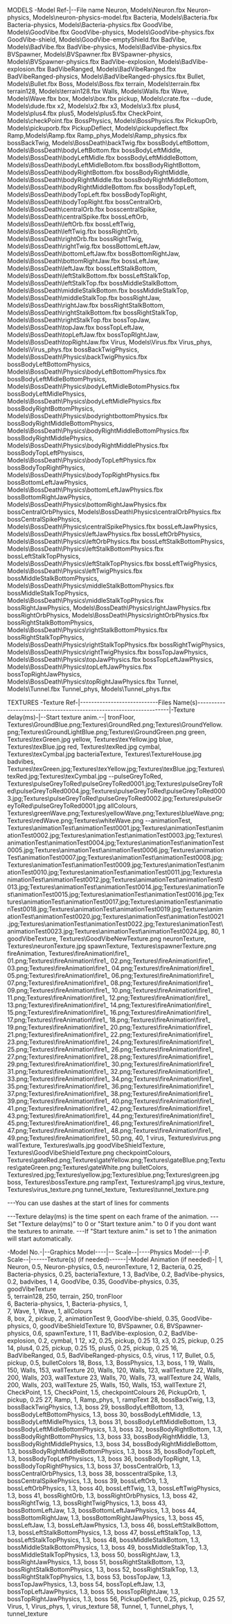 ﻿MODELS
-Model Ref-|--File name
Neuron, Models\Neuron.fbx
Neuron-physics, Models\neuron-physics-model.fbx
Bacteria, Models\Bacteria.fbx
Bacteria-physics, Models\Bacteria-physics.fbx
GoodVibe, Models\GoodVibe.fbx
GoodVibe-physics, Models\GoodVibe-physics.fbx
GoodVibe-shield, Models\GoodVibe-emptyShield.fbx
BadVibe, Models\BadVibe.fbx
BadVibe-physics, Models\BadVibe-physics.fbx
BVSpawner, Models\BVSpawner.fbx
BVSpawner-physics, Models\BVSpawner-physics.fbx
BadVibe-explosion, Models\BadVibe-explosion.fbx
BadVibeRanged, Models\BadVibeRanged.fbx
BadVibeRanged-physics, Models\BadVibeRanged-physics.fbx
Bullet, Models\Bullet.fbx
Boss, Models\Boss.fbx
terrain, Models\terrain.fbx
terrain128,	Models\terrain128.fbx
Walls, Models\Walls.fbx
Wave, Models\Wave.fbx
box, Models\box.fbx
pickup, Models\crate.fbx
--dude, Models\dude.fbx
x2, Models\x2.fbx
x3, Models\x3.fbx
plus4, Models\plus4.fbx
plus5, Models\plus5.fbx
CheckPoint, Models\checkPoint.fbx
BossPhysics, Models\BossPhysics.fbx
PickupOrb, Models\pickuporb.fbx
PickupDeflect, Models\pickupdeflect.fbx
Ramp,Models\Ramp.fbx
Ramp_phys,Models\Ramp_physics.fbx
bossBackTwig, Models\BossDeath\backTwig.fbx
bossBodyLeftBottom, Models\BossDeath\bodyLeftBottom.fbx
bossBodyLeftMiddle, Models\BossDeath\bodyLeftMidle.fbx
bossBodyLeftMiddleBottom, Models\BossDeath\bodyLeftMidleBotom.fbx
bossBodyRightBottom, Models\BossDeath\bodyRightBottom.fbx
bossBodyRightMiddle, Models\BossDeath\bodyRightMiddle.fbx
bossBodyRightMiddleBottom, Models\BossDeath\bodyRightMiddleBottom.fbx
bossBodyTopLeft, Models\BossDeath\bodyTopLeft.fbx
bossBodyTopRight, Models\BossDeath\bodyTopRight.fbx
bossCentralOrb, Models\BossDeath\centralOrb.fbx
bosscentralSpike, Models\BossDeath\centralSpike.fbx
bossLeftOrb, Models\BossDeath\leftOrb.fbx
bossLeftTwig, Models\BossDeath\leftTwig.fbx
bossRightOrb, Models\BossDeath\rightOrb.fbx
bossRightTwig, Models\BossDeath\rightTwig.fbx
bossBottomLeftJaw, Models\BossDeath\bottomLeftJaw.fbx
bossBottomRightJaw, Models\BossDeath\bottomRightJaw.fbx
bossLeftJaw, Models\BossDeath\leftJaw.fbx
bossLeftStalkBottom, Models\BossDeath\leftStalkBottom.fbx
bossLeftStalkTop, Models\BossDeath\leftStalkTop.fbx
bossMiddleStalkBottom, Models\BossDeath\middleStalkBottom.fbx
bossMiddleStalkTop, Models\BossDeath\middleStalkTop.fbx
bossRightJaw, Models\BossDeath\rightJaw.fbx
bossRightStalkBottom, Models\BossDeath\rightStalkBottom.fbx
bossRightStalkTop, Models\BossDeath\rightStalkTop.fbx
bossTopJaw, Models\BossDeath\topJaw.fbx
bossTopLeftJaw, Models\BossDeath\topLeftJaw.fbx
bossTopRIghtJaw, Models\BossDeath\topRightJaw.fbx
Virus, Models\Virus.fbx
Virus_phys, Models\Virus_phys.fbx
bossBackTwigPhysics, Models\BossDeath\Physics\backTwigPhysics.fbx
bossBodyLeftBottomPhysics, Models\BossDeath\Physics\bodyLeftBottomPhysics.fbx
bossBodyLeftMidleBottomPhysics, Models\BossDeath\Physics\bodyLeftMidleBotomPhysics.fbx
bossBodyLeftMidlePhysics, Models\BossDeath\Physics\bodyLeftMidlePhysics.fbx
bossBodyRightBottomPhysics, Models\BossDeath\Physics\bodyrightbottomPhysics.fbx
bossBodyRightMiddleBottomPhysics, Models\BossDeath\Physics\bodyRightMiddleBottomPhysics.fbx
bossBodyRightMiddlePhysics, Models\BossDeath\Physics\bodyRightMiddlePhysics.fbx
bossBodyTopLeftPhysiscs, Models\BossDeath\Physics\bodyTopLeftPhysics.fbx
bossBodyTopRightPhysics, Models\BossDeath\Physics\bodyTopRightPhysics.fbx
bossBottomLeftJawPhysics, Models\BossDeath\Physics\bottomLeftJawPhysics.fbx
bossBottomRightJawPhysics, Models\BossDeath\Physics\bottomRightJawPhysics.fbx
bossCentralOrbPhysics, Models\BossDeath\Physics\centralOrbPhysics.fbx
bossCentralSpikePhysics, Models\BossDeath\Physics\centralSpikePhysics.fbx
bossLeftJawPhysics, Models\BossDeath\Physics\leftJawPhysics.fbx
bossLeftOrbPhysics, Models\BossDeath\Physics\leftOrbPhysics.fbx
bossLeftStalkBottomPhysics, Models\BossDeath\Physics\leftStalkBottomPhysics.fbx
bossLeftStalkTopPhysics, Models\BossDeath\Physics\leftStalkTopPhysics.fbx
bossLeftTwigPhysics, Models\BossDeath\Physics\leftTwigPhysics.fbx
bossMiddleStalkBottomPhysics, Models\BossDeath\Physics\middleStalkBottomPhysics.fbx
bossMiddleStalkTopPhysics, Models\BossDeath\Physics\middleStalkTopPhysics.fbx
bossRightJawPhysics, Models\BossDeath\Physics\rightJawPhysics.fbx
bossRightOrbPhysics, Models\BossDeath\Physics\rightOrbPhysics.fbx
bossRightStalkBottomPhysics, Models\BossDeath\Physics\rightStalkBottomPhysics.fbx
bossRightStalkTopPhysics, Models\BossDeath\Physics\rightStalkTopPhysics.fbx
bossRightTwigPhysics, Models\BossDeath\Physics\rightTwigPhysics.fbx
bossTopJawPhysics, Models\BossDeath\Physics\topJawPhysics.fbx
bossTopLeftJawPhysics, Models\BossDeath\Physics\topLeftJawPhysics.fbx
bossTopRightJawPhysics, Models\BossDeath\Physics\topRightJawPhysics.fbx
Tunnel, Models\Tunnel.fbx
Tunnel_phys, Models\Tunnel_phys.fbx






TEXTURES
-Texture Ref-|----------------------------Files Name(s)--------------------------------------------------------------------|-Texture delay(ms)-|--Start texture anim.--|
tronFloor,		Textures\GroundBlue.png;Textures\GroundRed.png;Textures\GroundYellow.png;Textures\GroundLightBlue.png;Textures\GroundGreen.png
green,			Textures\texGreen.jpg
yellow,			Textures\texYellow.jpg
blue,			Textures\texBlue.jpg
red,			Textures\texRed.jpg
cymbal,			Textures\texCymbal.jpg
bacteriaTexture, Textures\TextureHouse.jpg
badvibes,     Textures\texGreen.jpg;Textures\texYellow.jpg;Textures\texBlue.jpg;Textures\texRed.jpg;Textures\texCymbal.jpg
--pulseGreyToRed,	Textures\pulseGreyToRed\pulseGreyToRed0001.jpg;Textures\pulseGreyToRed\pulseGreyToRed0004.jpg;Textures\pulseGreyToRed\pulseGreyToRed0003.jpg;Textures\pulseGreyToRed\pulseGreyToRed0002.jpg;Textures\pulseGreyToRed\pulseGreyToRed0001.jpg
allColours,		Textures\greenWave.png;Textures\yellowWave.png;Textures\blueWave.png;Textures\redWave.png;Textures\whiteWave.png
--animationTest,	Textures\animationTest\animationTest0001.jpg;Textures\animationTest\animationTest0002.jpg;Textures\animationTest\animationTest0003.jpg;Textures\animationTest\animationTest0004.jpg;Textures\animationTest\animationTest0005.jpg;Textures\animationTest\animationTest0006.jpg;Textures\animationTest\animationTest0007.jpg;Textures\animationTest\animationTest0008.jpg;Textures\animationTest\animationTest0009.jpg;Textures\animationTest\animationTest0010.jpg;Textures\animationTest\animationTest0011.jpg;Textures\animationTest\animationTest0012.jpg;Textures\animationTest\animationTest0013.jpg;Textures\animationTest\animationTest0014.jpg;Textures\animationTest\animationTest0015.jpg;Textures\animationTest\animationTest0016.jpg;Textures\animationTest\animationTest0017.jpg;Textures\animationTest\animationTest0018.jpg;Textures\animationTest\animationTest0019.jpg;Textures\animationTest\animationTest0020.jpg;Textures\animationTest\animationTest0021.jpg;Textures\animationTest\animationTest0022.jpg;Textures\animationTest\animationTest0023.jpg;Textures\animationTest\animationTest0024.jpg, 80, 1
goodVibeTexture, Textures\GoodVibeNewTexture.png
neuronTexture,	Textures\neuronTexture.jpg
spawnTexture,	Textures\spawnerTexture.png
fireAnimation,	Textures\fireAnimation\fire1_ 01.png;Textures\fireAnimation\fire1_ 02.png;Textures\fireAnimation\fire1_ 03.png;Textures\fireAnimation\fire1_ 04.png;Textures\fireAnimation\fire1_ 05.png;Textures\fireAnimation\fire1_ 06.png;Textures\fireAnimation\fire1_ 07.png;Textures\fireAnimation\fire1_ 08.png;Textures\fireAnimation\fire1_ 09.png;Textures\fireAnimation\fire1_ 10.png;Textures\fireAnimation\fire1_ 11.png;Textures\fireAnimation\fire1_ 12.png;Textures\fireAnimation\fire1_ 13.png;Textures\fireAnimation\fire1_ 14.png;Textures\fireAnimation\fire1_ 15.png;Textures\fireAnimation\fire1_ 16.png;Textures\fireAnimation\fire1_ 17.png;Textures\fireAnimation\fire1_ 18.png;Textures\fireAnimation\fire1_ 19.png;Textures\fireAnimation\fire1_ 20.png;Textures\fireAnimation\fire1_ 21.png;Textures\fireAnimation\fire1_ 22.png;Textures\fireAnimation\fire1_ 23.png;Textures\fireAnimation\fire1_ 24.png;Textures\fireAnimation\fire1_ 25.png;Textures\fireAnimation\fire1_ 26.png;Textures\fireAnimation\fire1_ 27.png;Textures\fireAnimation\fire1_ 28.png;Textures\fireAnimation\fire1_ 29.png;Textures\fireAnimation\fire1_ 30.png;Textures\fireAnimation\fire1_ 31.png;Textures\fireAnimation\fire1_ 32.png;Textures\fireAnimation\fire1_ 33.png;Textures\fireAnimation\fire1_ 34.png;Textures\fireAnimation\fire1_ 35.png;Textures\fireAnimation\fire1_ 36.png;Textures\fireAnimation\fire1_ 37.png;Textures\fireAnimation\fire1_ 38.png;Textures\fireAnimation\fire1_ 39.png;Textures\fireAnimation\fire1_ 40.png;Textures\fireAnimation\fire1_ 41.png;Textures\fireAnimation\fire1_ 42.png;Textures\fireAnimation\fire1_ 43.png;Textures\fireAnimation\fire1_ 44.png;Textures\fireAnimation\fire1_ 45.png;Textures\fireAnimation\fire1_ 46.png;Textures\fireAnimation\fire1_ 47.png;Textures\fireAnimation\fire1_ 48.png;Textures\fireAnimation\fire1_ 49.png;Textures\fireAnimation\fire1_ 50.png, 40, 1
virus,          Textures\virus.png
wallTexture,    Textures\walls.jpg
goodVibeShieldTexture, Textures\GoodVibeShieldTexture.png
checkpointColours, Textures\gateRed.png;Textures\gateYellow.png;Textures\gateBlue.png;Textures\gateGreen.png;Textures\gateWhite.png
bulletColors,   Textures\red.jpg;Textures\yellow.jpg;Textures\blue.png;Textures\green.jpg
boss,    Textures\bossTexture.png
rampText,       Textures\ramp1.jpg
virus_texture, Textures\virus_texture.png
tunnel_texture, Textures\tunnel_texture.png

---You can use dashes at the start of lines for comments

---Texture delay(ms) is the time spent on each frame of the animation.
---Set "Texture delay(ms)" to 0 or "Start texture anim." to 0 if you dont want the textures to animate.
---If "Start texture anim." is set to 1 the animation will start automatically.

-Model No.-|--Graphics Model----|-- Scale--|----Physics Model---|-P. Scale--|------Texture(s) (if needed)------|-Model Animation (if needed)-|
1,			Neuron,					0.5,		Neuron-physics,			        0.5,			neuronTexture,                      1
2,			Bacteria,				0.25,		Bacteria-physics,		        0.25,			bacteriaTexture,						1
3,			BadVibe,			    0.2,		BadVibe-physics,		        0.2,			badvibes,								1
4,			GoodVibe,    			0.35,		GoodVibe-physics,		        0.35, 			goodVibeTexture					
5,			terrain128,			    250,		terrain,			            250,			tronFloor													
6,			Bacteria-physics,		1,			Bacteria-physics,		        1,				
7,			Wave,					1,			Wave,					        1,				allColours												
8,			box,					2,			pickup,					        2,				animationTest
9,          GoodVibe-shield,        0.35,		GoodVibe-physics,               0,				goodVibeShieldTexture
10,         BVSpawner,              0.6,		BVSpawner-physics,              0.6,            spawnTexture,                           1
11,         BadVibe-explosion,      0.2,		BadVibe-explosion,              0.2,            cymbal,							1
12,			x2,						0.25,		pickup,					        0.25
13,			x3,						0.25,		pickup,					        0.25
14,			plus4,					0.25,		pickup,					        0.25
15,			plus5,					0.25,		pickup,					        0.25
16,         BadVibeRanged,          0.5,        BadVibeRanged-physics,          0.5,             virus,                        1
17,         Bullet,                 0.5,        pickup,                         0.5,            bulletColors
18,         Boss,                   1.3,        BossPhysics,			        1.3,			boss,							1
19,			Walls,					150,		Walls,					        153,			wallTexture
20,			Walls,					120,		Walls,					        123,			wallTexture
22,			Walls,					200,		Walls,					        203,			wallTexture
23,			Walls,					70,			Walls,					        73,				wallTexture
24,			Walls,					200,		Walls,					        203,			wallTexture
25,			Walls,					150,		Walls,					        153,			wallTexture
21,			CheckPoint,				1.5,        CheckPoint,                     1.5,            checkpointColours
26,			PickupOrb,				1,		pickup,				        0.25
27,         Ramp,                   1,          Ramp_phys,                      1,            rampText
28,         bossBackTwig,			1.3,		bossBackTwigPhysics,			1.3,			boss
29,			bossBodyLeftBottom,		1.3,		bossBodyLeftBottomPhysics,		1.3,			boss
30,			bossBodyLeftMiddle,		1.3,		bossBodyLeftMidlePhysics,		1.3,			boss
31,			bossBodyLeftMiddleBottom, 1.3,		bossBodyLeftMidleBottomPhysics,	1.3,		boss
32,			bossBodyRightBottom,	1.3,		bossBodyRightBottomPhysics,	    1.3,			boss
33,			bossBodyRightMiddle,	1.3,		bossBodyRightMiddlePhysics,	    1.3,			boss
34,			bossBodyRightMiddleBottom, 1.3,		bossBodyRightMiddleBottomPhysics,	1.3,		boss
35,			bossBodyTopLeft,		1.3,		bossBodyTopLeftPhysiscs,		1.3,			boss
36,			bossBodyTopRight,		1.3,		bossBodyTopRightPhysics,		1.3,			boss
37,			bossCentralOrb,			1.3,		bossCentralOrbPhysics,			1.3,			boss
38,			bosscentralSpike,		1.3,		bossCentralSpikePhysics,		1.3,			boss
39,			bossLeftOrb,			1.3,		bossLeftOrbPhysics,			    1.3,			boss
40,			bossLeftTwig,			1.3,		bossLeftTwigPhysics,			1.3,			boss
41,			bossRightOrb,			1.3,		bossRightOrbPhysics,			1.3,			boss
42,			bossRightTwig,			1.3,		bossRightTwigPhysics,			1.3,			boss
43,			bossBottomLeftJaw,		1.3,		bossBottomLeftJawPhysics,		1.3,			boss
44,			bossBottomRightJaw,		1.3,		bossBottomRightJawPhysics,		1.3,			boss
45,			bossLeftJaw,			1.3,		bossLeftJawPhysics,			    1.3,			boss
46,			bossLeftStalkBottom,	1.3,		bossLeftStalkBottomPhysics,	    1.3,			boss
47,			bossLeftStalkTop,		1.3,		bossLeftStalkTopPhysics,		1.3,			boss
48,			bossMiddleStalkBottom,	1.3,		bossMiddleStalkBottomPhysics,	1.3,			boss
49,			bossMiddleStalkTop,		1.3,		bossMiddleStalkTopPhysics,		1.3,			boss
50,			bossRightJaw,			1.3,		bossRightJawPhysics,			1.3,			boss
51,			bossRightStalkBottom,	1.3,		bossRightStalkBottomPhysics,	1.3,			boss
52,			bossRightStalkTop,		1.3,		bossRightStalkTopPhysics,		1.3,			boss
53,			bossTopJaw,				1.3,		bossTopJawPhysics,				1.3,			boss
54,			bossTopLeftJaw,			1.3,		bossTopLeftJawPhysics,			1.3,			boss
55,			bossTopRIghtJaw,		1.3,		bossTopRightJawPhysics,		    1.3,			boss
56,			PickupDeflect,			0.25,		pickup,							0.25
57,         Virus,                  1,          Virus_phys,                     1,              virus_texture
58,         Tunnel,                 1,          Tunnel_phys,                    1,              tunnel_texture